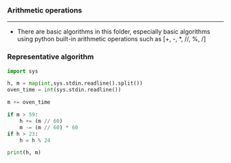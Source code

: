 ### Arithmetic operations

---
- There are basic algorithms in this folder, especially basic algorithms using python built-in arithmetic operations such as [+, -, *, //, %, /]


### Representative algorithm
```python
import sys

h, m = map(int,sys.stdin.readline().split())
oven_time = int(sys.stdin.readline())

m += oven_time

if m > 59:
    h += (m // 60)
    m -= (m // 60) * 60
if h > 23:
    h = h % 24

print(h, m)
```